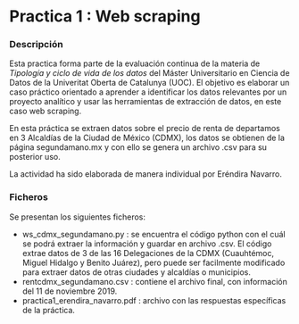 # Practica 1 : Web scraping
### Descripción
Esta practica forma parte de la evaluación continua de la materia de _Tipología y ciclo de vida de los datos_ del Máster Universitario en Ciencia de Datos de la Univeritat Oberta de Catalunya (UOC). El objetivo es elaborar un caso práctico orientado a aprender a identificar los datos relevantes por un proyecto analítico y usar las herramientas de extracción de datos, en este caso web scraping.

En esta práctica se extraen datos sobre el precio de renta de departamos en 3 Alcaldías de la Ciudad de México (CDMX), los datos se obtienen de la página segundamano.mx y con ello se genera un archivo .csv para su posterior uso.

La actividad ha sido elaborada de manera individual por Eréndira Navarro.

### Ficheros
Se presentan los siguientes ficheros:
  * ws_cdmx_segundamano.py : se encuentra el código python con el cuál se podrá extraer la información y guardar en archivo .csv. El código extrae datos de 3 de las 16 Delegaciones de la CDMX (Cuauhtémoc, Miguel Hidalgo y Benito Juárez), pero puede ser facilmente modificado para extraer datos de otras ciudades y alcaldías o municipios.
  * rentcdmx_segundamano.csv : contiene el archivo final, con información del 11 de noviembre 2019.
  * practica1_erendira_navarro.pdf : archivo con las respuestas específicas de la práctica.
